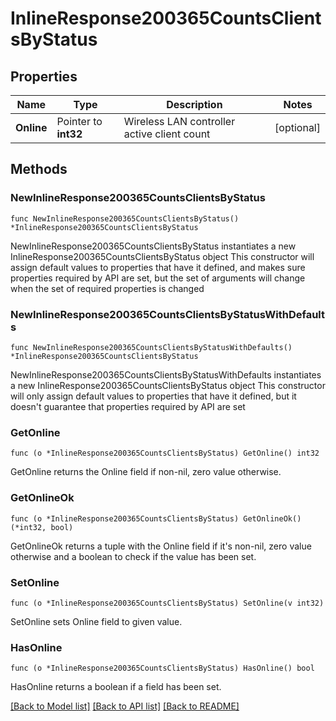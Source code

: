 # InlineResponse200365CountsClientsByStatus

## Properties

Name | Type | Description | Notes
------------ | ------------- | ------------- | -------------
**Online** | Pointer to **int32** | Wireless LAN controller active client count | [optional] 

## Methods

### NewInlineResponse200365CountsClientsByStatus

`func NewInlineResponse200365CountsClientsByStatus() *InlineResponse200365CountsClientsByStatus`

NewInlineResponse200365CountsClientsByStatus instantiates a new InlineResponse200365CountsClientsByStatus object
This constructor will assign default values to properties that have it defined,
and makes sure properties required by API are set, but the set of arguments
will change when the set of required properties is changed

### NewInlineResponse200365CountsClientsByStatusWithDefaults

`func NewInlineResponse200365CountsClientsByStatusWithDefaults() *InlineResponse200365CountsClientsByStatus`

NewInlineResponse200365CountsClientsByStatusWithDefaults instantiates a new InlineResponse200365CountsClientsByStatus object
This constructor will only assign default values to properties that have it defined,
but it doesn't guarantee that properties required by API are set

### GetOnline

`func (o *InlineResponse200365CountsClientsByStatus) GetOnline() int32`

GetOnline returns the Online field if non-nil, zero value otherwise.

### GetOnlineOk

`func (o *InlineResponse200365CountsClientsByStatus) GetOnlineOk() (*int32, bool)`

GetOnlineOk returns a tuple with the Online field if it's non-nil, zero value otherwise
and a boolean to check if the value has been set.

### SetOnline

`func (o *InlineResponse200365CountsClientsByStatus) SetOnline(v int32)`

SetOnline sets Online field to given value.

### HasOnline

`func (o *InlineResponse200365CountsClientsByStatus) HasOnline() bool`

HasOnline returns a boolean if a field has been set.


[[Back to Model list]](../README.md#documentation-for-models) [[Back to API list]](../README.md#documentation-for-api-endpoints) [[Back to README]](../README.md)


